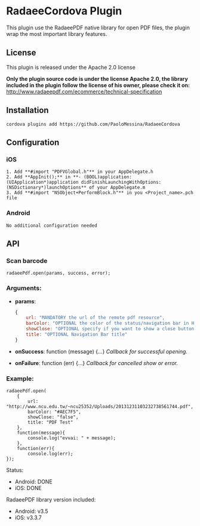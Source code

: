 # RadaeeCordova Plugin

This plugin use the RadaeePDF native library for open PDF files, the plugin wrap the most important library features.
    
## License

This plugin is released under the Apache 2.0 license

**Only the plugin source code is under the license Apache 2.0, the library included in the plugin follow the license of his owner, please check it on:**
http://www.radaeepdf.com/ecommerce/technical-specification

## Installation

    cordova plugins add https://github.com/PaoloMessina/RadaeeCordova
    
## Configuration

### iOS

	1. Add **#import "PDFVGlobal.h"** in your AppDelegate.h
	2. Add **AppInit();** in **- (BOOL)application:(UIApplication*)application didFinishLaunchingWithOptions:(NSDictionary*)launchOptions** of your AppDelegate.m
	3. Add **#import "NSObject+PerformBlock.h"** in you <Project_name>.pch file

### Android

	No additional configuration needed

## API

### Scan barcode

	radaeePdf.open(params, success, error);
	
### Arguments:

- **params**:

    ```javascript
    {
    	url: "MANDATORY the url of the remote pdf resource", 
		barColor: "OPTIONAL the color of the status/navigation bar in HEX format es: #AEC7F5", 
		showClose: "OPTIONAL specify if you want to show a close button, otherwise will be visible the bacj button default: true", 
		title: "OPTIONAL Navigation Bar title"
    }
    ```

- **onSuccess**: function (message) {...} _Callback for successful opening._
- **onFailure**: function (err) {...} _Callback for cancelled show or error._

### Example:

	radaeePdf.open(
		{
			url: "http://www.ncu.edu.tw/~ncu25352/Uploads/20131231103232738561744.pdf", 
			barColor: "#AEC7F5", 
			showClose: "false", 
			title: "PDF Test"
		},
		function(message){ 
			console.log("evvai: " + message); 
		},
		function(err){ 
			console.log(err); 
	});

Status:

- Android: DONE
- iOS: DONE

RadaeePDF library version included:
- Android: v3.5
- iOS:     v3.3.7
